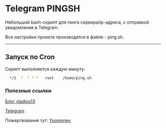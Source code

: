 # Telegram PINGSH
Небольшой bash-скрипт для пинга сервера/ip-адреса, с отправкой уведомления в Telegram.

Все настройки проекта производятся в файле - ping.sh. 

------------
 
## Запуск по Cron  
Скрипт выполняется каждую минуту: 

```bash
  */1  *  * * *   root    /home/ping.sh
``` 

### Полезные ссылки
[Блог vladios13](https://blog.vladios13.com)

[Telegram](https://t.me/vladios13blog)

Пожертвования тут:
[Yoomoney](https://yoomoney.ru/to/410011568729023 "Yoomoney")